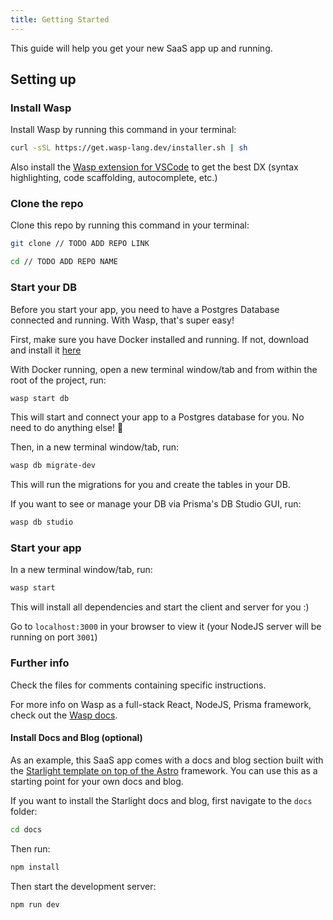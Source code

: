 ```yaml
---
title: Getting Started
---
```


This guide will help you get your new SaaS app up and running.

## Setting up

### Install Wasp

Install Wasp by running this command in your terminal:
```sh
curl -sSL https://get.wasp-lang.dev/installer.sh | sh
```
Also install the [Wasp extension for VSCode](https://marketplace.visualstudio.com/items?itemName=wasp-lang.wasp) to get the best DX (syntax highlighting, code scaffolding, autocomplete, etc.)

### Clone the repo

Clone this repo by running this command in your terminal:
```sh
git clone // TODO ADD REPO LINK
```

```sh
cd // TODO ADD REPO NAME
```

### Start your DB
Before you start your app, you need to have a Postgres Database connected and running. With Wasp, that's super easy!

First, make sure you have Docker installed and running. If not, download and install it [here](https://www.docker.com/products/docker-desktop/)

With Docker running, open a new terminal window/tab and from within the root of the project, run:
```sh
wasp start db 
```
This will start and connect your app to a Postgres database for you. No need to do anything else! 🤯 

Then, in a new terminal window/tab, run:
```sh
wasp db migrate-dev
```
This will run the migrations for you and create the tables in your DB.

If you want to see or manage your DB via Prisma's DB Studio GUI, run:
```sh
wasp db studio
```

### Start your app
In a new terminal window/tab, run:
```sh
wasp start 
```
This will install all dependencies and start the client and server for you :)

Go to `localhost:3000` in your browser to view it (your NodeJS server will be running on port `3001`)

### Further info
Check the files for comments containing specific instructions.

For more info on Wasp as a full-stack React, NodeJS, Prisma framework, check out the [Wasp docs](https://wasp-lang.dev/docs/).

#### Install Docs and Blog (optional)

As an example, this SaaS app comes with a docs and blog section built with the [Starlight template on top of the Astro](https://starlight.astro.build) framework. You can use this as a starting point for your own docs and blog.

If you want to install the Starlight docs and blog, first navigate to the `docs` folder:

```sh
cd docs
```

Then run:
```sh
npm install
```

Then start the development server:
```sh
npm run dev
```


